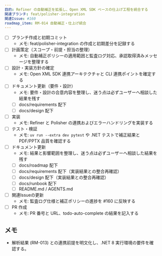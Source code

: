 ```yaml
---
目的: Refiner の自動補正を拡張し、Open XML SDK ベースの仕上げ工程を統合する
関連ブランチ: feat/polisher-integration
関連Issue: #160
roadmap_item: RM-014 自動補正・仕上げ統合
---
```

- [ ] ブランチ作成と初期コミット
  - メモ: feat/polisher-integration の作成と初期差分を記録する
- [ ] 計画策定（スコープ・前提・担当の整理）
  - メモ: 自動補正ポリシーの適用範囲と監査ログ対応、承認取得済みメッセージを整理する
- [ ] 設計・実装方針の確定
  - メモ: Open XML SDK 連携アーキテクチャと CLI 連携ポイントを確定する
- [ ] ドキュメント更新（要件・設計）
  - メモ: 要件・設計の合意内容を整理し、迷う点は必ずユーザーへ相談した結果を残す
  - [ ] docs/requirements 配下
  - [ ] docs/design 配下
- [ ] 実装
  - メモ: Refiner と Polisher の連携およびエラーハンドリングを実装する
- [ ] テスト・検証
  - メモ: `uv run --extra dev pytest` や .NET テストで補正結果と PDF/PPTX 品質を確認する
- [ ] ドキュメント更新
  - メモ: 結果と影響範囲を整理し、迷う点は必ずユーザーへ相談した結果を残す
  - [ ] docs/roadmap 配下
  - [ ] docs/requirements 配下（実装結果との整合再確認）
  - [ ] docs/design 配下（実装結果との整合再確認）
  - [ ] docs/runbook 配下
  - [ ] README.md / AGENTS.md
- [ ] 関連Issueの更新
  - メモ: 監査ログ仕様と補正ポリシーの進捗を #160 に反映する
- [ ] PR 作成
  - メモ: PR 番号と URL、todo-auto-complete の結果を記入する

## メモ
- 解析結果 (RM-013) との連携前提を明文化し、.NET 8 実行環境の要件を確認する。
